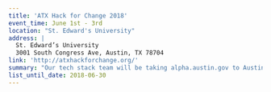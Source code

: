 ```yaml
---
title: 'ATX Hack for Change 2018'
event_time: June 1st - 3rd
location: "St. Edward's University"
address: |
  St. Edward’s University
  3001 South Congress Ave, Austin, TX 78704
link: 'http://atxhackforchange.org/'
summary: "Our tech stack team will be taking alpha.austin.gov to Austin's flagship civic + social good hackathon."
list_until_date: 2018-06-30
---
```

